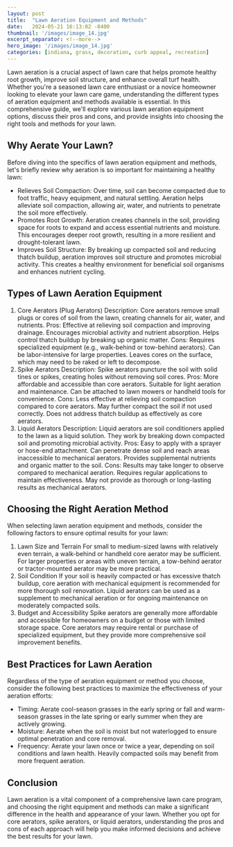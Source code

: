```yaml
---
layout: post
title:  "Lawn Aeration Equipment and Methods"
date:   2024-05-21 16:13:02 -0400
thumbnail: '/images/image_14.jpg'
excerpt_separator: <!--more-->
hero_image: '/images/image_14.jpg'
categories: [indiana, grass, decoration, curb appeal, recreation]
---
```

Lawn aeration is a crucial aspect of lawn care that helps promote healthy root growth, improve soil structure, and enhance overall turf health. <!--more-->Whether you're a seasoned lawn care enthusiast or a novice homeowner looking to elevate your lawn care game, understanding the different types of aeration equipment and methods available is essential. In this comprehensive guide, we'll explore various lawn aeration equipment options, discuss their pros and cons, and provide insights into choosing the right tools and methods for your lawn.

## Why Aerate Your Lawn?
Before diving into the specifics of lawn aeration equipment and methods, let's briefly review why aeration is so important for maintaining a healthy lawn:
* Relieves Soil Compaction: Over time, soil can become compacted due to foot traffic, heavy equipment, and natural settling. Aeration helps alleviate soil compaction, allowing air, water, and nutrients to penetrate the soil more effectively.
* Promotes Root Growth: Aeration creates channels in the soil, providing space for roots to expand and access essential nutrients and moisture. This encourages deeper root growth, resulting in a more resilient and drought-tolerant lawn.
* Improves Soil Structure: By breaking up compacted soil and reducing thatch buildup, aeration improves soil structure and promotes microbial activity. This creates a healthy environment for beneficial soil organisms and enhances nutrient cycling.

## Types of Lawn Aeration Equipment
1. Core Aerators (Plug Aerators)
Description: Core aerators remove small plugs or cores of soil from the lawn, creating channels for air, water, and nutrients.
Pros:
Effective at relieving soil compaction and improving drainage.
Encourages microbial activity and nutrient absorption.
Helps control thatch buildup by breaking up organic matter.
Cons:
Requires specialized equipment (e.g., walk-behind or tow-behind aerators).
Can be labor-intensive for large properties.
Leaves cores on the surface, which may need to be raked or left to decompose.
2. Spike Aerators
Description: Spike aerators puncture the soil with solid tines or spikes, creating holes without removing soil cores.
Pros:
More affordable and accessible than core aerators.
Suitable for light aeration and maintenance.
Can be attached to lawn mowers or handheld tools for convenience.
Cons:
Less effective at relieving soil compaction compared to core aerators.
May further compact the soil if not used correctly.
Does not address thatch buildup as effectively as core aerators.
3. Liquid Aerators
Description: Liquid aerators are soil conditioners applied to the lawn as a liquid solution. They work by breaking down compacted soil and promoting microbial activity.
Pros:
Easy to apply with a sprayer or hose-end attachment.
Can penetrate dense soil and reach areas inaccessible to mechanical aerators.
Provides supplemental nutrients and organic matter to the soil.
Cons:
Results may take longer to observe compared to mechanical aeration.
Requires regular applications to maintain effectiveness.
May not provide as thorough or long-lasting results as mechanical aerators.

## Choosing the Right Aeration Method
When selecting lawn aeration equipment and methods, consider the following factors to ensure optimal results for your lawn:
1. Lawn Size and Terrain
For small to medium-sized lawns with relatively even terrain, a walk-behind or handheld core aerator may be sufficient.
For larger properties or areas with uneven terrain, a tow-behind aerator or tractor-mounted aerator may be more practical.
2. Soil Condition
If your soil is heavily compacted or has excessive thatch buildup, core aeration with mechanical equipment is recommended for more thorough soil renovation.
Liquid aerators can be used as a supplement to mechanical aeration or for ongoing maintenance on moderately compacted soils.
3. Budget and Accessibility
Spike aerators are generally more affordable and accessible for homeowners on a budget or those with limited storage space.
Core aerators may require rental or purchase of specialized equipment, but they provide more comprehensive soil improvement benefits.

## Best Practices for Lawn Aeration
Regardless of the type of aeration equipment or method you choose, consider the following best practices to maximize the effectiveness of your aeration efforts:
* Timing: Aerate cool-season grasses in the early spring or fall and warm-season grasses in the late spring or early summer when they are actively growing.
* Moisture: Aerate when the soil is moist but not waterlogged to ensure optimal penetration and core removal.
* Frequency: Aerate your lawn once or twice a year, depending on soil conditions and lawn health. Heavily compacted soils may benefit from more frequent aeration.

## Conclusion
Lawn aeration is a vital component of a comprehensive lawn care program, and choosing the right equipment and methods can make a significant difference in the health and appearance of your lawn. Whether you opt for core aerators, spike aerators, or liquid aerators, understanding the pros and cons of each approach will help you make informed decisions and achieve the best results for your lawn.
